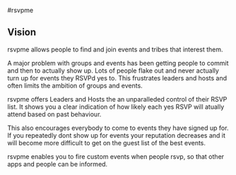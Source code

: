 #rsvpme

## Vision
rsvpme allows people to find and join events and tribes that interest them.

A major problem with groups and events has been getting people to commit and then to actually show up. Lots of people flake out and never actually turn up for events they RSVPd yes to. This frustrates leaders and hosts and often limits the ambition of groups and events.

rsvpme offers Leaders and Hosts the an unparalleded control of their RSVP list. It shows you a clear indication of how likely each yes RSVP will atually attend based on past behaviour.

This also encourages everybody to come to events they have signed up for. If you repeatedly dont show up for events your reputation decreases and it will become more difficult to get on the guest list of the best events.

rsvpme enables you to fire custom events when people rsvp, so that other apps and people can be informed.